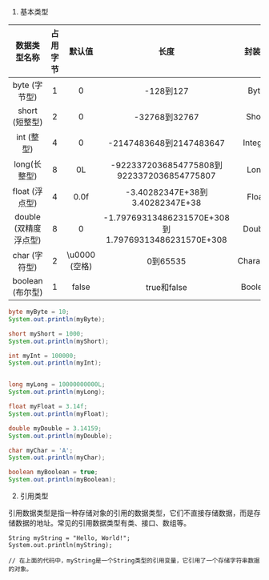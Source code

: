 1. 基本类型

|     数据类型名称      | 占用字节 |    默认值     |                        长度                         |  封装类   |
| :-------------------: | :------: | :-----------: | :-------------------------------------------------: | :-------: |
|     byte (字节型)     |    1     |       0       |                      -128到127                      |   Byte    |
|    short (短整型)     |    2     |       0       |                    -32768到32767                    |   Short   |
|      int (整型)       |    4     |       0       |               -2147483648到2147483647               |  Integer  |
|     long(长整型)      |    8     |      0L       |      -9223372036854775808到9223372036854775807      |   Long    |
|    float (浮点型)     |    4     |     0.0f      |           -3.40282347E+38到3.40282347E+38           |   Float   |
| double (双精度浮点型) |    8     |       0       | -1.79769313486231570E+308到1.79769313486231570E+308 |  Double   |
|     char (字符型)     |    2     | \u0000 (空格) |                      0到65535                       | Character |
|   boolean (布尔型)    |    1     |     false     |                     true和false                     |  Boolean  |

```java
byte myByte = 10;
System.out.println(myByte);

short myShort = 1000;
System.out.println(myShort);

int myInt = 100000;
System.out.println(myInt);


long myLong = 10000000000L;
System.out.println(myLong);

float myFloat = 3.14f;
System.out.println(myFloat);

double myDouble = 3.14159;
System.out.println(myDouble);

char myChar = 'A';
System.out.println(myChar);

boolean myBoolean = true;
System.out.println(myBoolean);
```



2. 引用类型

引用数据类型是指一种存储对象的引用的数据类型，它们不直接存储数据，而是存储数据的地址。常见的引用数据类型有类、接口、数组等。

```
String myString = "Hello, World!";
System.out.println(myString);

// 在上面的代码中，myString是一个String类型的引用变量，它引用了一个存储字符串数据的对象。
```

